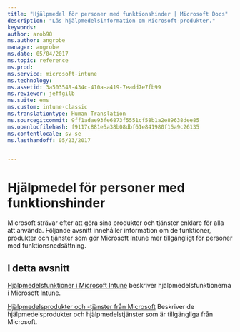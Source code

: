 ```yaml
---
title: "Hjälpmedel för personer med funktionshinder | Microsoft Docs"
description: "Läs hjälpmedelsinformation om Microsoft-produkter."
keywords: 
author: arob98
ms.author: angrobe
manager: angrobe
ms.date: 05/04/2017
ms.topic: reference
ms.prod: 
ms.service: microsoft-intune
ms.technology: 
ms.assetid: 3a503548-434c-410a-a419-7eadd7e7fb99
ms.reviewer: jeffgilb
ms.suite: ems
ms.custom: intune-classic
ms.translationtype: Human Translation
ms.sourcegitcommit: 9ff1adae93fe6873f5551cf58b1a2e89638dee85
ms.openlocfilehash: f9117c881e5a38b08dbf61e841980f16a9c26135
ms.contentlocale: sv-se
ms.lasthandoff: 05/23/2017


---
```


# <a name="accessibility-for-people-with-disabilities"></a>Hjälpmedel för personer med funktionshinder
Microsoft strävar efter att göra sina produkter och tjänster enklare för alla att använda. Följande avsnitt innehåller information om de funktioner, produkter och tjänster som gör Microsoft Intune mer tillgängligt för personer med funktionsnedsättning.

## <a name="in-this-section"></a>I detta avsnitt
[Hjälpmedelsfunktioner i Microsoft Intune](accessibility-features-of-microsoft-intune.md) beskriver hjälpmedelsfunktionerna i Microsoft Intune.

[Hjälpmedelsprodukter och -tjänster från Microsoft](accessibility-products-and-services-from-microsoft.md) Beskriver de hjälpmedelsprodukter och hjälpmedelstjänster som är tillgängliga från Microsoft.

